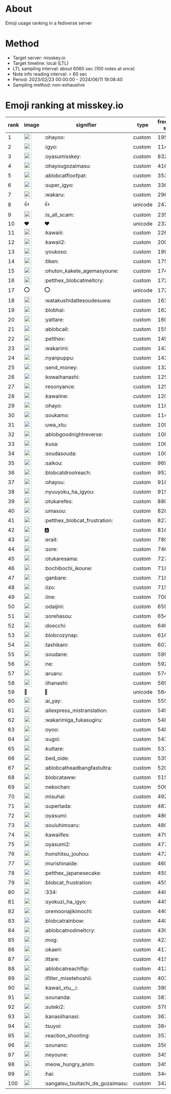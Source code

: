 # About
Emoji usage ranking in a fediverse server

# Method
- Target server: misskey.io
- Target timeline: local (LTL)
- LTL sampling interval: about 6060 sec (100 notes at once)
- Note info reading interval: > 60 sec
- Period: 2023/02/23 00:00:00 - 2024/06/11 19:08:40 
- Sampling method: non-exhaustive

# Emoji ranking at misskey.io

|rank|image|signifier|type|frequency score|
|----|----|----|----|----|
|1|<img height="24" src="https://misskey.io/emoji/ohayoo.webp">|:ohayoo:|custom|195387|
|2|<img height="24" src="https://misskey.io/emoji/igyo.webp">|:igyo:|custom|114901|
|3|<img height="24" src="https://misskey.io/emoji/oyasumisskey.webp">|:oyasumisskey:|custom|83288|
|4|<img height="24" src="https://misskey.io/emoji/ohayougozaimasu.webp">|:ohayougozaimasu:|custom|41658|
|5|<img height="24" src="https://misskey.io/emoji/ablobcatfloofpat.webp">|:ablobcatfloofpat:|custom|35329|
|6|<img height="24" src="https://misskey.io/emoji/super_igyo.webp">|:super_igyo:|custom|33681|
|7|<img height="24" src="https://misskey.io/emoji/wakaru.webp">|:wakaru:|custom|29654|
|8|👍|👍|unicode|24779|
|9|<img height="24" src="https://misskey.io/emoji/is_all_scam.webp">|:is_all_scam:|custom|23550|
|10|❤|❤|unicode|23275|
|11|<img height="24" src="https://misskey.io/emoji/kawaiii.webp">|:kawaiii:|custom|22622|
|12|<img height="24" src="https://misskey.io/emoji/kawaii2.webp">|:kawaii2:|custom|20027|
|13|<img height="24" src="https://misskey.io/emoji/youkoso.webp">|:youkoso:|custom|19931|
|14|<img height="24" src="https://misskey.io/emoji/tiken.webp">|:tiken:|custom|17510|
|15|<img height="24" src="https://misskey.io/emoji/ohuton_kakete_agemasyoune.webp">|:ohuton_kakete_agemasyoune:|custom|17411|
|16|<img height="24" src="https://misskey.io/emoji/petthex_blobcatmeltcry.webp">|:petthex_blobcatmeltcry:|custom|17271|
|17|⭕|⭕|unicode|17226|
|18|<img height="24" src="https://misskey.io/emoji/watakushidattesoudesuwa.webp">|:watakushidattesoudesuwa:|custom|16343|
|19|<img height="24" src="https://misskey.io/emoji/blobhai.webp">|:blobhai:|custom|16209|
|20|<img height="24" src="https://misskey.io/emoji/yattare.webp">|:yattare:|custom|16054|
|21|<img height="24" src="https://misskey.io/emoji/ablobcall.webp">|:ablobcall:|custom|15549|
|22|<img height="24" src="https://misskey.io/emoji/petthex.webp">|:petthex:|custom|14963|
|23|<img height="24" src="https://misskey.io/emoji/wakarimi.webp">|:wakarimi:|custom|14390|
|24|<img height="24" src="https://misskey.io/emoji/nyanpuppu.webp">|:nyanpuppu:|custom|14377|
|25|<img height="24" src="https://misskey.io/emoji/send_money.webp">|:send_money:|custom|13291|
|26|<img height="24" src="https://misskey.io/emoji/kowaihanashi.webp">|:kowaihanashi:|custom|12566|
|27|<img height="24" src="https://misskey.io/emoji/resonyance.webp">|:resonyance:|custom|12522|
|28|<img height="24" src="https://misskey.io/emoji/kawaiine.webp">|:kawaiine:|custom|12014|
|29|<img height="24" src="https://misskey.io/emoji/ohayo.webp">|:ohayo:|custom|11801|
|30|<img height="24" src="https://misskey.io/emoji/soukamo.webp">|:soukamo:|custom|11406|
|31|<img height="24" src="https://misskey.io/emoji/uwa_xtu.webp">|:uwa_xtu:|custom|10959|
|32|<img height="24" src="https://misskey.io/emoji/ablobgoodnightreverse.webp">|:ablobgoodnightreverse:|custom|10899|
|33|<img height="24" src="https://misskey.io/emoji/kusa.webp">|:kusa:|custom|10625|
|34|<img height="24" src="https://misskey.io/emoji/soudasouda.webp">|:soudasouda:|custom|10029|
|35|<img height="24" src="https://misskey.io/emoji/saikou.webp">|:saikou:|custom|9693|
|36|<img height="24" src="https://misskey.io/emoji/blobcatdroolreach.webp">|:blobcatdroolreach:|custom|9523|
|37|<img height="24" src="https://misskey.io/emoji/ohayou.webp">|:ohayou:|custom|9183|
|38|<img height="24" src="https://misskey.io/emoji/nyuuyoku_ha_igyou.webp">|:nyuuyoku_ha_igyou:|custom|9151|
|39|<img height="24" src="https://misskey.io/emoji/otukarefes.webp">|:otukarefes:|custom|8802|
|40|<img height="24" src="https://misskey.io/emoji/umasou.webp">|:umasou:|custom|8288|
|41|<img height="24" src="https://misskey.io/emoji/petthex_blobcat_frustration.webp">|:petthex_blobcat_frustration:|custom|8270|
|42|<img height="24" src="https://misskey.io/emoji/a.webp">|:a:|custom|8167|
|43|<img height="24" src="https://misskey.io/emoji/erait.webp">|:erait:|custom|7806|
|44|<img height="24" src="https://misskey.io/emoji/sore.webp">|:sore:|custom|7469|
|45|<img height="24" src="https://misskey.io/emoji/otukaresama.webp">|:otukaresama:|custom|7275|
|46|<img height="24" src="https://misskey.io/emoji/bochibochi_ikoune.webp">|:bochibochi_ikoune:|custom|7185|
|47|<img height="24" src="https://misskey.io/emoji/ganbare.webp">|:ganbare:|custom|7180|
|48|<img height="24" src="https://misskey.io/emoji/iizo.webp">|:iizo:|custom|7158|
|49|<img height="24" src="https://misskey.io/emoji/iine.webp">|:iine:|custom|7081|
|50|<img height="24" src="https://misskey.io/emoji/odaijini.webp">|:odaijini:|custom|6595|
|51|<img height="24" src="https://misskey.io/emoji/sorehasou.webp">|:sorehasou:|custom|6540|
|52|<img height="24" src="https://misskey.io/emoji/doecchi.webp">|:doecchi:|custom|6460|
|53|<img height="24" src="https://misskey.io/emoji/blobcozynap.webp">|:blobcozynap:|custom|6163|
|54|<img height="24" src="https://misskey.io/emoji/tashikani.webp">|:tashikani:|custom|6073|
|55|<img height="24" src="https://misskey.io/emoji/soudane.webp">|:soudane:|custom|5994|
|56|<img height="24" src="https://misskey.io/emoji/ne.webp">|:ne:|custom|5922|
|57|<img height="24" src="https://misskey.io/emoji/aruaru.webp">|:aruaru:|custom|5747|
|58|<img height="24" src="https://misskey.io/emoji/iihanashi.webp">|:iihanashi:|custom|5696|
|59|🎉|🎉|unicode|5640|
|60|<img height="24" src="https://misskey.io/emoji/ai_yay.webp">|:ai_yay:|custom|5559|
|61|<img height="24" src="https://misskey.io/emoji/aliexpress_mistranslation.webp">|:aliexpress_mistranslation:|custom|5491|
|62|<img height="24" src="https://misskey.io/emoji/wakarimiga_fukasugiru.webp">|:wakarimiga_fukasugiru:|custom|5488|
|63|<img height="24" src="https://misskey.io/emoji/oyoo.webp">|:oyoo:|custom|5485|
|64|<img height="24" src="https://misskey.io/emoji/sugoi.webp">|:sugoi:|custom|5438|
|65|<img height="24" src="https://misskey.io/emoji/kuttare.webp">|:kuttare:|custom|5374|
|66|<img height="24" src="https://misskey.io/emoji/bed_oide.webp">|:bed_oide:|custom|5355|
|67|<img height="24" src="https://misskey.io/emoji/ablobcatheadbangfastultra.webp">|:ablobcatheadbangfastultra:|custom|5201|
|68|<img height="24" src="https://misskey.io/emoji/blobcataww.webp">|:blobcataww:|custom|5152|
|69|<img height="24" src="https://misskey.io/emoji/nekochan.webp">|:nekochan:|custom|5067|
|70|<img height="24" src="https://misskey.io/emoji/misuhai.webp">|:misuhai:|custom|4928|
|71|<img height="24" src="https://misskey.io/emoji/supertada.webp">|:supertada:|custom|4873|
|72|<img height="24" src="https://misskey.io/emoji/oyasumi.webp">|:oyasumi:|custom|4863|
|73|<img height="24" src="https://misskey.io/emoji/souiuhimoaru.webp">|:souiuhimoaru:|custom|4808|
|74|<img height="24" src="https://misskey.io/emoji/kawaiifes.webp">|:kawaiifes:|custom|4790|
|75|<img height="24" src="https://misskey.io/emoji/oyasumi2.webp">|:oyasumi2:|custom|4778|
|76|<img height="24" src="https://misskey.io/emoji/honshitsu_jouhou.webp">|:honshitsu_jouhou:|custom|4723|
|77|<img height="24" src="https://misskey.io/emoji/murishinaide.webp">|:murishinaide:|custom|4603|
|78|<img height="24" src="https://misskey.io/emoji/petthex_japanesecake.webp">|:petthex_japanesecake:|custom|4597|
|79|<img height="24" src="https://misskey.io/emoji/blobcat_frustration.webp">|:blobcat_frustration:|custom|4550|
|80|<img height="24" src="https://misskey.io/emoji/334.webp">|:334:|custom|4485|
|81|<img height="24" src="https://misskey.io/emoji/syokuzi_ha_igyo.webp">|:syokuzi_ha_igyo:|custom|4456|
|82|<img height="24" src="https://misskey.io/emoji/oremoonajikimochi.webp">|:oremoonajikimochi:|custom|4409|
|83|<img height="24" src="https://misskey.io/emoji/blobcatrainbow.webp">|:blobcatrainbow:|custom|4400|
|84|<img height="24" src="https://misskey.io/emoji/ablobcatnodmeltcry.webp">|:ablobcatnodmeltcry:|custom|4399|
|85|<img height="24" src="https://misskey.io/emoji/mog.webp">|:mog:|custom|4236|
|86|<img height="24" src="https://misskey.io/emoji/okaeri.webp">|:okaeri:|custom|4172|
|87|<img height="24" src="https://misskey.io/emoji/ittare.webp">|:ittare:|custom|4154|
|88|<img height="24" src="https://misskey.io/emoji/ablobcatreachflip.webp">|:ablobcatreachflip:|custom|4126|
|89|<img height="24" src="https://misskey.io/emoji/ifilter_misetehoshii.webp">|:ifilter_misetehoshii:|custom|4037|
|90|<img height="24" src="https://misskey.io/emoji/kawaii_xtu__i.webp">|:kawaii_xtu__i:|custom|3990|
|91|<img height="24" src="https://misskey.io/emoji/sounanda.webp">|:sounanda:|custom|3810|
|92|<img height="24" src="https://misskey.io/emoji/suteki2.webp">|:suteki2:|custom|3789|
|93|<img height="24" src="https://misskey.io/emoji/kanasiihanasi.webp">|:kanasiihanasi:|custom|3673|
|94|<img height="24" src="https://misskey.io/emoji/tsuyoi.webp">|:tsuyoi:|custom|3644|
|95|<img height="24" src="https://misskey.io/emoji/reaction_shooting.webp">|:reaction_shooting:|custom|3575|
|96|<img height="24" src="https://misskey.io/emoji/sounano.webp">|:sounano:|custom|3564|
|97|<img height="24" src="https://misskey.io/emoji/neyoune.webp">|:neyoune:|custom|3453|
|98|<img height="24" src="https://misskey.io/emoji/meow_hungry_anim.webp">|:meow_hungry_anim:|custom|3450|
|99|<img height="24" src="https://misskey.io/emoji/hai.webp">|:hai:|custom|3447|
|100|<img height="24" src="https://misskey.io/emoji/sangatsu_tsuitachi_de_gozaimasu.webp">|:sangatsu_tsuitachi_de_gozaimasu:|custom|3427|
